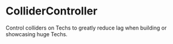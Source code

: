 # ColliderController
Control colliders on Techs to greatly reduce lag when building or showcasing huge Techs.
